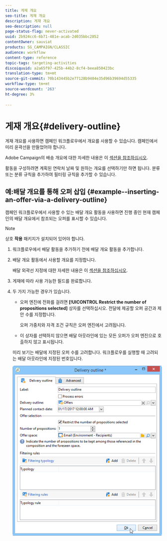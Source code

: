```yaml
---
title: 게재 개요
seo-title: 게재 개요
description: 게재 개요
seo-description: null
page-status-flag: never-activated
uuid: 2b924cc6-6b71-481e-acab-2d035bbc2852
contentOwner: sauviat
products: SG_CAMPAIGN/CLASSIC
audience: workflow
content-type: reference
topic-tags: targeting-activities
discoiquuid: a2a65f97-425b-44b2-8cf4-beea850423bc
translation-type: tm+mt
source-git-commit: 70b143445b2e77128b9404e35d96b39694d55335
workflow-type: tm+mt
source-wordcount: '263'
ht-degree: 3%

---
```



# 게재 개요{#delivery-outline}

게재 개요를 사용하면 캠페인 워크플로우에서 개요를 사용할 수 있습니다. 캠페인에서 미리 윤곽선을 만들었어야 합니다.

Adobe Campaign의 배송 개요에 대한 자세한 내용은 이 [섹션을 참조하십시오](../../campaign/using/marketing-campaign-deliveries.md#associating-and-structuring-resources-linked-via-a-delivery-outline).

활동을 구성하려면 계획된 연락처 날짜 및 원하는 개요를 선택하기만 하면 됩니다. 분류 또는 분류 규칙을 추가하여 필터링 규칙을 추가할 수 있습니다.

## 예:배달 개요를 통해 오퍼 삽입 {#example--inserting-an-offer-via-a-delivery-outline}

캠페인 워크플로우에서 사용할 수 있는 배달 개요 활동을 사용하면 진행 중인 현재 캠페인의 배달 개요에서 참조되는 오퍼를 표시할 수 있습니다.

>[!NOTE]
>
>상호 **작용** 패키지가 설치되어 있어야 합니다.

1. 워크플로우에서 배달 활동을 추가하기 전에 배달 개요 활동을 추가합니다.
1. 배달 개요 활동에서 사용할 개요를 지정합니다.

   배달 외곽선 지정에 대한 자세한 내용은 이 [섹션을 참조하십시오](../../campaign/using/marketing-campaign-deliveries.md#associating-and-structuring-resources-linked-via-a-delivery-outline).

1. 게재에 따라 사용 가능한 필드를 완료합니다.
1. 두 가지 가능한 경우가 있습니다.

   * 오퍼 엔진에 전화를 걸려면 **[!UICONTROL Restrict the number of propositions selected]** 상자를 선택하십시오. 전달에 제공할 오퍼 공간과 제안 수를 지정합니다.

      오퍼 가중치와 자격 조건 규칙은 오퍼 엔진에서 고려됩니다.

   * 이 상자를 선택하지 않으면 배달 아웃라인에 있는 모든 오퍼가 오퍼 엔진으로 호출하지 않고 표시됩니다.

   미리 보기는 배달에 지정된 오퍼 수를 고려합니다. 워크플로우를 실행할 때 고려되는 배달 아웃라인에 지정된 번호입니다.

   ![](assets/int_compo_offre_wf1.png)

